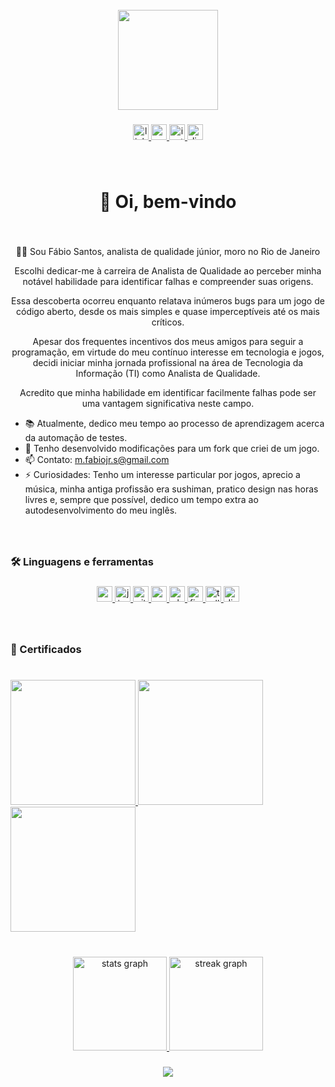 <br clear="both">

<div align="center">
<a href="https://github.com/mfabiojrs">
  <img height="160" src="https://www.qamadness.com/wp-content/themes/qamadness/dist/images/gif-animation/manual-automated.gif"  />
</a>
</div>

###

<div align="center">
  <a href="https://www.linkedin.com/in/mfabiojrs/" target="_blank">
    <img src="https://img.shields.io/static/v1?message=LinkedIn&logo=linkedin&label=&color=0077B5&logoColor=white&labelColor=&style=for-the-badge" height="25" alt="linkedin logo"  />
  </a>
  <a href="mailto:m.fabiojr.s@gmail.com" target="_blank">
    <img src="https://img.shields.io/static/v1?message=Gmail&logo=gmail&label=&color=D14836&logoColor=white&labelColor=&style=for-the-badge" height="25" alt="gmail logo"  />
  </a>
  <a href="https://www.instagram.com/milandrag1/" target="_blank">
  <img src="https://img.shields.io/static/v1?message=Instagram&logo=instagram&label=milandrag1&color=E4405F&logoColor=white&labelColor=&style=for-the-badge" height="25" alt="instagram logo"  />
  </a>
  <a href="https://discord.gg/fabiosantos" target="_blank">
  <img src="https://img.shields.io/static/v1?message=Discord&logo=discord&label=fabiosantos&color=7289DA&logoColor=white&labelColor=&style=for-the-badge" height="25" alt="discord logo"  />
  </a>
</div>

###

<br clear="both">

<h1 align="center">👋 Oi, bem-vindo</h1>

###

<br clear="both">

<div align="center">
<p>👨‍💻 Sou Fábio Santos, analista de qualidade júnior, moro no Rio de Janeiro</p>

<p>Escolhi dedicar-me à carreira de Analista de Qualidade ao perceber minha notável habilidade para identificar falhas e compreender suas origens.</p>

<p>Essa descoberta ocorreu enquanto relatava inúmeros bugs para um jogo de código aberto, desde os mais simples e quase imperceptíveis até os mais críticos.
<p>Apesar dos frequentes incentivos dos meus amigos para seguir a programação, em virtude do meu contínuo interesse em tecnologia e jogos, decidi iniciar minha jornada profissional na área de Tecnologia da Informação (TI) como Analista de Qualidade.</p>
<p>Acredito que minha habilidade em identificar facilmente falhas pode ser uma vantagem significativa neste campo.</p>
</div>

<p align="center">

- 📚 Atualmente, dedico meu tempo ao processo de aprendizagem acerca da automação de testes.
- 🔭 Tenho desenvolvido modificações para um fork que criei de um jogo.
- 📫 Contato: m.fabiojr.s@gmail.com
- ⚡ Curiosidades: Tenho um interesse particular por jogos, aprecio a música, minha antiga profissão era sushiman, pratico design nas horas livres e, sempre que possível, dedico um tempo extra ao autodesenvolvimento do meu inglês.

</p>

###

<br clear="both">

<h3 align="left">🛠 Linguagens e ferramentas</h3>

###

<div align="center">
  <a href="https://www.postman.com/" target="_blank">
    <img src="https://img.shields.io/badge/Postman-FF6C37?logo=postman&logoColor=black&style=for-the-badge" height="25" alt="postman logo" />
  </a>
  <a href="https://www.atlassian.com/br/software/jira" target="_blank">
    <img src="https://img.shields.io/badge/Jira-0052CC?logo=jira&logoColor=white&style=for-the-badge" height="25" alt="jira logo" />
  </a>
  <a href="https://www.sourcetreeapp.com/" target="_blank">
    <img src="https://img.shields.io/badge/Git-F05032?logo=git&logoColor=white&style=for-the-badge" height="25" alt="git logo" />
  </a>
  <a href="https://www.postgresql.org/" target="_blank">
    <img src="https://img.shields.io/badge/PostgreSQL-4169E1?logo=postgresql&logoColor=white&style=for-the-badge" height="25" alt="postgresql logo" />
  </a>
  <a href="https://www.adobe.com/br/products/photoshop.html" target="_blank">
    <img src="https://img.shields.io/badge/Photoshop-31A8FF?logo=adobephotoshop&logoColor=black&style=for-the-badge" height="25" alt="photoshop logo" />
  </a>
  <a href="https://www.figma.com/" target="_blank">
    <img src="https://img.shields.io/badge/Figma-F24E1E?logo=figma&logoColor=white&style=for-the-badge" height="25" alt="figma logo" />
  </a>
  <a href="https://trello.com/pt-BR" target="_blank">
    <img src="https://img.shields.io/badge/Trello-0052CC?logo=trello&logoColor=white&style=for-the-badge" height="25" alt="trello logo" />
  </a>
  <a href="https://discord.com/" target="_blank">
    <img src="https://img.shields.io/badge/Discord-5865F2?logo=discord&logoColor=white&style=for-the-badge" height="25" alt="discord logo" />
  </a>
</div>


###

<br clear="both">

<h3 align="left">📄 Certificados</h3>

###

<br clear="both">

<div align="left">
<a href="https://github.com/mfabiojrs">
  <img height="200" src="https://practicum-content.s3.amazonaws.com/resources/PT_Test_Documentation_Master_1688717827.png"  />
  <img height="200" src="https://practicum-content.s3.amazonaws.com/resources/PT_Bug_Finder_1688717748.png"  />
  <img height="200" src="https://practicum-content.s3.amazonaws.com/resources/PT_Manual_Web_Application_Tester_1694456760.png"  />
</a>
</div>

###

<br clear="both">

<div align="center">
<a href="https://github.com/mfabiojrs">
  <img src="https://github-readme-stats.vercel.app/api?username=mfabiojrs&show_icons=true&include_all_commits=true&count_private=true&theme=default&locale=pt-br&hide_border=true&order=1" height="150" alt="stats graph"  />
</a>
<a href="https://github.com/mfabiojrs">
  <img src="https://streak-stats.demolab.com?user=mfabiojrs&hide_border=true&locale=pt_BR" height="150" alt="streak graph"  />
</a>
</div>

###

<div align="center">
<a href="https://github.com/mfabiojrs">
  <img src="https://visitor-badge.laobi.icu/badge?page_id=mfabiojrs.mfabiojrs&left_text=Visitas"  />
</a>
</div>

###
